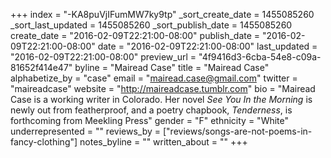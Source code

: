 +++
index = "-KA8puVjIFumMW7ky9tp"
_sort_create_date = 1455085260
_sort_last_updated = 1455085260
_sort_publish_date = 1455085260
create_date = "2016-02-09T22:21:00-08:00"
publish_date = "2016-02-09T22:21:00-08:00"
date = "2016-02-09T22:21:00-08:00"
last_updated = "2016-02-09T22:21:00-08:00"
preview_url = "4f9416d3-6cba-54e8-c09a-81652f414e47"
byline = "Mairead Case"
title = "Mairead Case"
alphabetize_by = "case"
email = "mairead.case@gmail.com"
twitter = "maireadcase"
website = "http://maireadcase.tumblr.com"
bio = "Mairead Case is a working writer in Colorado. Her novel *See You In the Morning* is newly out from featherproof, and a poetry chapbook, *Tenderness*, is forthcoming from Meekling Press"
gender = "F"
ethnicity = "White"
underrepresented = ""
reviews_by = ["reviews/songs-are-not-poems-in-fancy-clothing"]
notes_byline = ""
written_about = ""
+++

